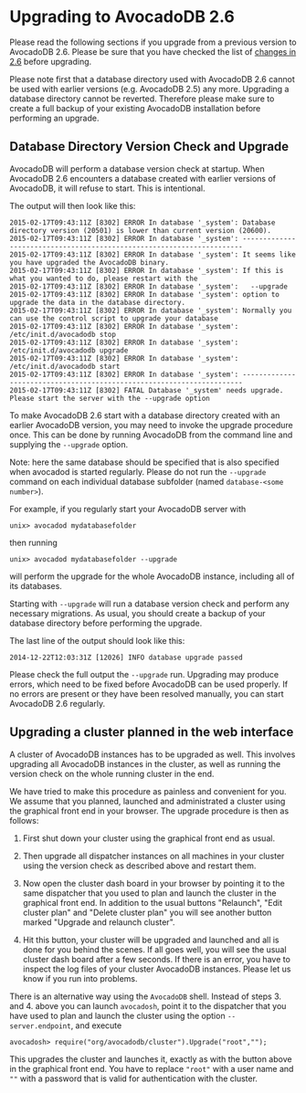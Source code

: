Upgrading to AvocadoDB 2.6
=========================

Please read the following sections if you upgrade from a previous version to
AvocadoDB 2.6. Please be sure that you have checked the list of [changes in 2.6](../../ReleaseNotes/UpgradingChanges26.md)
before upgrading.

Please note first that a database directory used with AvocadoDB 2.6
cannot be used with earlier versions (e.g. AvocadoDB 2.5) any
more. Upgrading a database directory cannot be reverted. Therefore
please make sure to create a full backup of your existing AvocadoDB
installation before performing an upgrade.

Database Directory Version Check and Upgrade
--------------------------------------------

AvocadoDB will perform a database version check at startup. When AvocadoDB 2.6
encounters a database created with earlier versions of AvocadoDB, it will refuse
to start. This is intentional.

The output will then look like this:

```
2015-02-17T09:43:11Z [8302] ERROR In database '_system': Database directory version (20501) is lower than current version (20600).
2015-02-17T09:43:11Z [8302] ERROR In database '_system': ----------------------------------------------------------------------
2015-02-17T09:43:11Z [8302] ERROR In database '_system': It seems like you have upgraded the AvocadoDB binary.
2015-02-17T09:43:11Z [8302] ERROR In database '_system': If this is what you wanted to do, please restart with the
2015-02-17T09:43:11Z [8302] ERROR In database '_system':   --upgrade
2015-02-17T09:43:11Z [8302] ERROR In database '_system': option to upgrade the data in the database directory.
2015-02-17T09:43:11Z [8302] ERROR In database '_system': Normally you can use the control script to upgrade your database
2015-02-17T09:43:11Z [8302] ERROR In database '_system':   /etc/init.d/avocadodb stop
2015-02-17T09:43:11Z [8302] ERROR In database '_system':   /etc/init.d/avocadodb upgrade
2015-02-17T09:43:11Z [8302] ERROR In database '_system':   /etc/init.d/avocadodb start
2015-02-17T09:43:11Z [8302] ERROR In database '_system': ----------------------------------------------------------------------
2015-02-17T09:43:11Z [8302] FATAL Database '_system' needs upgrade. Please start the server with the --upgrade option
```

To make AvocadoDB 2.6 start with a database directory created with an earlier
AvocadoDB version, you may need to invoke the upgrade procedure once.  This can
be done by running AvocadoDB from the command line and supplying the `--upgrade`
option.

Note: here the same database should be specified that is also specified when
avocadod is started regularly. Please do not run the `--upgrade` command on each
individual database subfolder (named `database-<some number>`).
 
For example, if you regularly start your AvocadoDB server with

    unix> avocadod mydatabasefolder

then running

    unix> avocadod mydatabasefolder --upgrade

will perform the upgrade for the whole AvocadoDB instance, including all of its
databases.

Starting with `--upgrade` will run a database version check and perform any
necessary migrations. As usual, you should create a backup of your database
directory before performing the upgrade.

The last line of the output should look like this:
```
2014-12-22T12:03:31Z [12026] INFO database upgrade passed
```

Please check the full output the `--upgrade` run. Upgrading may produce errors, which need
to be fixed before AvocadoDB can be used properly. If no errors are present or
they have been resolved manually, you can start AvocadoDB 2.6 regularly.

Upgrading a cluster planned in the web interface
------------------------------------------------

A cluster of AvocadoDB instances has to be upgraded as well. This
involves upgrading all AvocadoDB instances in the cluster, as well as
running the version check on the whole running cluster in the end.

We have tried to make this procedure as painless and convenient for you.
We assume that you planned, launched and administrated a cluster using the
graphical front end in your browser. The upgrade procedure is then as
follows:

  1. First shut down your cluster using the graphical front end as
     usual.

  2. Then upgrade all dispatcher instances on all machines in your
     cluster using the version check as described above and restart them.

  3. Now open the cluster dash board in your browser by pointing it to
     the same dispatcher that you used to plan and launch the cluster in 
     the graphical front end. In addition to the usual buttons
     "Relaunch", "Edit cluster plan" and "Delete cluster plan" you will
     see another button marked "Upgrade and relaunch cluster".

  4. Hit this button, your cluster will be upgraded and launched and
     all is done for you behind the scenes. If all goes well, you will
     see the usual cluster dash board after a few seconds. If there is 
     an error, you have to inspect the log files of your cluster
     AvocadoDB instances. Please let us know if you run into problems.

There is an alternative way using the `AvocadoDB` shell. Instead of
steps 3. and 4. above you can launch `avocadosh`, point it to the dispatcher
that you have used to plan and launch the cluster using the option
``--server.endpoint``, and execute

    avocadosh> require("org/avocadodb/cluster").Upgrade("root","");

This upgrades the cluster and launches it, exactly as with the button 
above in the graphical front end. You have to replace `"root"` with
a user name and `""` with a password that is valid for authentication
with the cluster.

